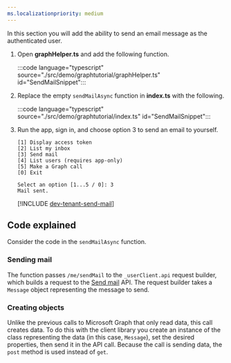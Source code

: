 ```yaml
---
ms.localizationpriority: medium
---
```


<!-- markdownlint-disable MD041 -->

In this section you will add the ability to send an email message as the authenticated user.

1. Open **graphHelper.ts** and add the following function.

    :::code language="typescript" source="./src/demo/graphtutorial/graphHelper.ts" id="SendMailSnippet":::

1. Replace the empty `sendMailAsync` function in **index.ts** with the following.

    :::code language="typescript" source="./src/demo/graphtutorial/index.ts" id="SendMailSnippet":::

1. Run the app, sign in, and choose option 3 to send an email to yourself.

    ```Shell
    [1] Display access token
    [2] List my inbox
    [3] Send mail
    [4] List users (requires app-only)
    [5] Make a Graph call
    [0] Exit

    Select an option [1...5 / 0]: 3
    Mail sent.
    ```

    [!INCLUDE [dev-tenant-send-mail](../shared/dev-tenant-send-mail.md)]

## Code explained

Consider the code in the `sendMailAsync` function.

### Sending mail

The function passes `/me/sendMail` to the `_userClient.api` request builder, which builds a request to the [Send mail](/graph/api/user-sendmail) API. The request builder takes a `Message` object representing the message to send.

### Creating objects

Unlike the previous calls to Microsoft Graph that only read data, this call creates data. To do this with the client library you create an instance of the class representing the data (in this case, `Message`), set the desired properties, then send it in the API call. Because the call is sending data, the `post` method is used instead of `get`.
